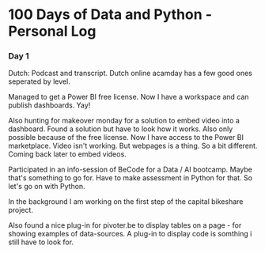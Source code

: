 # 100 Days of Data and Python - Personal Log

### Day 1 

Dutch: Podcast and transcript. Dutch online acamday has a few good ones seperated by level.

Managed to get a Power BI free license. Now I have a workspace and can publish dashboards. Yay!

Also hunting for makeover monday for a solution to embed video into a dashboard. Found a solution but have to look how it works. Also only possible because of the free license. Now I have access to the Power BI marketplace.
Video isn't working. But webpages is a thing. So a bit different. Coming back later to embed videos.

Participated in an info-session of BeCode for a Data / AI bootcamp. Maybe that's something to go for. Have to make assessment in Python for that. So let's go on with Python.

In the background I am working on the first step of the capital bikeshare project. 

Also found a nice plug-in for pivoter.be to display tables on a page - for showing examples of data-sources.
A plug-in to display code is somthing i still have to look for. 